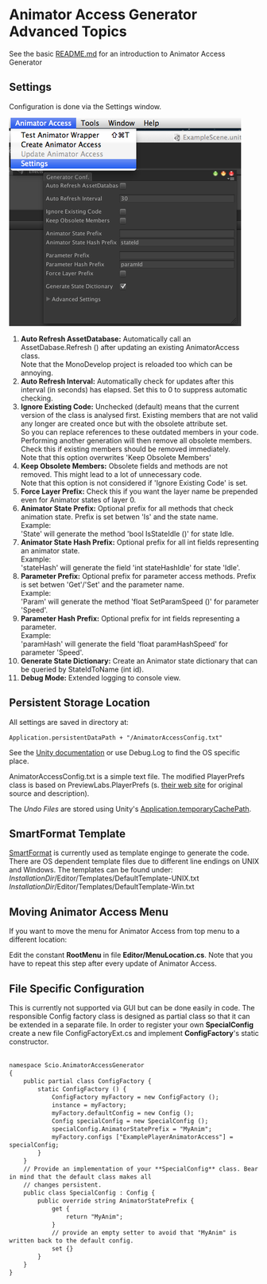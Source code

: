 # Animator Access Generator Advanced Topics

See the basic [README.md](../README.md) for an introduction to Animator Access Generator

## Settings
Configuration is done via the Settings window. 

![Setting Editor Window](./AnimatorAccess_Settings.png)

1. **Auto Refresh AssetDatabase:** Automatically call an AssetDabase.Refresh () after updating an existing AnimatorAccess class.  
   Note that the MonoDevelop project is reloaded too which can be annoying.
1. **Auto Refresh Interval:** Automatically check for updates after this interval (in seconds) has elapsed. Set this to 0 to suppress automatic checking.
1. **Ignore Existing Code:** Unchecked (default) means that the current version of the class is analysed first. Existing members that are not valid any longer are created once but with the obsolete attribute set.  
   So you can replace references to these outdated members in your code. Performing another generation will then remove all obsolete members.  Check this if existing members should be removed immediately.  
   Note that this option overwrites 'Keep Obsolete Members'
1. **Keep Obsolete Members:** Obsolete fields and methods are not removed. This might lead to a lot of unnecessary code.  
   Note that this option is not considered if 'Ignore Existing Code' is set.
1. **Force Layer Prefix:** Check this if you want the layer name be prepended even for Animator states of layer 0.
1. **Animator State Prefix:** Optional prefix for all methods that check animation state. Prefix is set betwen 'Is' and the state name.  
   Example:  
   'State' will generate the method 'bool IsStateIdle ()' for state Idle.
1. **Animator State Hash Prefix:** Optional prefix for all int fields representing an animator state.  
   Example:  
   'stateHash' will generate the field 'int stateHashIdle' for state 'Idle'.
1. **Parameter Prefix:** Optional prefix for parameter access methods. Prefix is set betwen 'Get'/'Set' and the parameter name.  
   Example:  
   'Param' will generate the method 'float SetParamSpeed ()' for parameter 'Speed'.
1. **Parameter Hash Prefix:** Optional prefix for int fields representing a parameter.  
   Example:  
   'paramHash' will generate the field 'float paramHashSpeed' for parameter 'Speed'.
1. **Generate State Dictionary:** Create an Animator state dictionary that can be queried by StateIdToName (int id).
1. **Debug Mode:** Extended logging to console view.

## Persistent Storage Location
All settings are saved in directory at:
<pre><code>Application.persistentDataPath + "/AnimatorAccessConfig.txt"</pre></code>
See the [Unity documentation](http://docs.unity3d.com/ScriptReference/Application-persistentDataPath.html)
or use Debug.Log to find the OS specific place.

AnimatorAccessConfig.txt is a simple text file. The modified PlayerPrefs class is based on PreviewLabs.PlayerPrefs 
(s. [their web site](http://www.previewlabs.com/writing-playerprefs-fast/) for original source and description).

The _Undo Files_ are stored using Unity's [Application.temporaryCachePath](http://docs.unity3d.com/ScriptReference/Application-temporaryCachePath.html).

## SmartFormat Template

[SmartFormat](https://github.com/scottrippey/SmartFormat.NET) is currently used as template enginge to generate the 
code. There are OS dependent template files due to different line endings on UNIX and Windows. The templates can be 
found under:
_InstallationDir_/Editor/Templates/DefaultTemplate-UNIX.txt
_InstallationDir_/Editor/Templates/DefaultTemplate-Win.txt

## Moving Animator Access Menu
If you want to move the menu for Animator Access from top menu to a different location:

Edit the constant **RootMenu** in file **Editor/MenuLocation.cs**. Note that you have to repeat this step after 
every update of Animator Access.

## File Specific Configuration
This is currently not supported via GUI but can be done easily in code. The responsible Config factory class is 
designed as partial class so that it can be extended in a separate file. In order to register your own 
**SpecialConfig** create a new file ConfigFactoryExt.cs and implement **ConfigFactory**'s static constructor. 

<pre><code>
namespace Scio.AnimatorAccessGenerator
{
	public partial class ConfigFactory {
		static ConfigFactory () {
			ConfigFactory myFactory = new ConfigFactory ();
			instance = myFactory;
			myFactory.defaultConfig = new Config ();
			Config specialConfig = new SpecialConfig ();
			specialConfig.AnimatorStatePrefix = "MyAnim";
			myFactory.configs ["ExamplePlayerAnimatorAccess"] = specialConfig;
		}
	}
	// Provide an implementation of your **SpecialConfig** class. Bear in mind that the default class makes all
	// changes persistent.
	public class SpecialConfig : Config {
		public override string AnimatorStatePrefix {
			get {
				return "MyAnim";
			}
			// provide an empty setter to avoid that "MyAnim" is written back to the default config.
			set {}
		}
	}
}
</pre></code>
